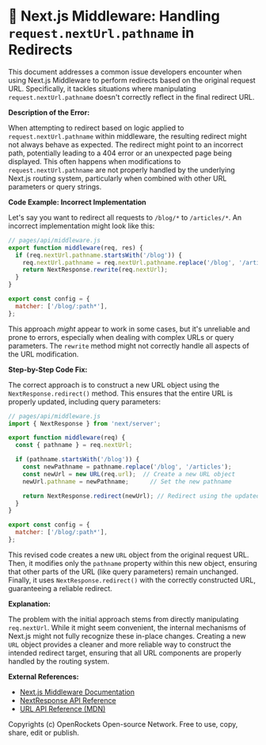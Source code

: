 # 🐞 Next.js Middleware: Handling `request.nextUrl.pathname`  in Redirects


This document addresses a common issue developers encounter when using Next.js Middleware to perform redirects based on the original request URL.  Specifically, it tackles situations where manipulating `request.nextUrl.pathname` doesn't correctly reflect in the final redirect URL.


**Description of the Error:**

When attempting to redirect based on logic applied to `request.nextUrl.pathname` within middleware, the resulting redirect might not always behave as expected.  The redirect might point to an incorrect path, potentially leading to a 404 error or an unexpected page being displayed. This often happens when modifications to `request.nextUrl.pathname` are not properly handled by the underlying Next.js routing system, particularly when combined with other URL parameters or query strings.


**Code Example: Incorrect Implementation**

Let's say you want to redirect all requests to `/blog/*` to `/articles/*`. An incorrect implementation might look like this:

```javascript
// pages/api/middleware.js
export function middleware(req, res) {
  if (req.nextUrl.pathname.startsWith('/blog')) {
    req.nextUrl.pathname = req.nextUrl.pathname.replace('/blog', '/articles');
    return NextResponse.rewrite(req.nextUrl);
  }
}

export const config = {
  matcher: ['/blog/:path*'],
};
```

This approach *might* appear to work in some cases, but it's unreliable and prone to errors, especially when dealing with complex URLs or query parameters.  The `rewrite` method might not correctly handle all aspects of the URL modification.


**Step-by-Step Code Fix:**

The correct approach is to construct a new URL object using the `NextResponse.redirect()` method.  This ensures that the entire URL is properly updated, including query parameters:

```javascript
// pages/api/middleware.js
import { NextResponse } from 'next/server';

export function middleware(req) {
  const { pathname } = req.nextUrl;

  if (pathname.startsWith('/blog')) {
    const newPathname = pathname.replace('/blog', '/articles');
    const newUrl = new URL(req.url);  // Create a new URL object
    newUrl.pathname = newPathname;      // Set the new pathname

    return NextResponse.redirect(newUrl); // Redirect using the updated URL object
  }
}

export const config = {
  matcher: ['/blog/:path*'],
};
```

This revised code creates a new `URL` object from the original request URL. Then, it modifies only the `pathname` property within this new object, ensuring that other parts of the URL (like query parameters) remain unchanged. Finally, it uses `NextResponse.redirect()` with the correctly constructed URL, guaranteeing a reliable redirect.


**Explanation:**

The problem with the initial approach stems from directly manipulating `req.nextUrl`.  While it might seem convenient, the internal mechanisms of Next.js might not fully recognize these in-place changes. Creating a new `URL` object provides a cleaner and more reliable way to construct the intended redirect target, ensuring that all URL components are properly handled by the routing system.


**External References:**

* [Next.js Middleware Documentation](https://nextjs.org/docs/app/building-your-application/routing/middleware)
* [NextResponse API Reference](https://nextjs.org/docs/api-reference/next/server#nextresponse)
* [URL API Reference (MDN)](https://developer.mozilla.org/en-US/docs/Web/API/URL)


Copyrights (c) OpenRockets Open-source Network. Free to use, copy, share, edit or publish.

